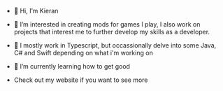 - 👋 Hi, I’m Kieran
- 👀 I’m interested in creating mods for games I play, I also work on projects that interest me to further develop my skills as a developer.
- 🍙 I mostly work in Typescript, but occassionally delve into some Java, C# and Swift depending on what i'm working on 
- 🌱 I’m currently learning how to get good

- Check out my website if you want to see more
